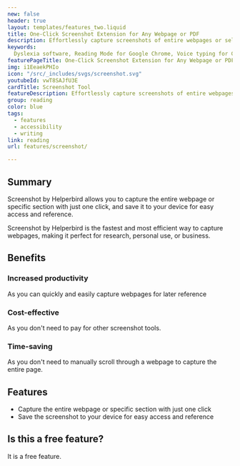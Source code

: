 ```yaml
---
new: false
header: true
layout: templates/features_two.liquid
title: One-Click Screenshot Extension for Any Webpage or PDF
description: Effortlessly capture screenshots of entire webpages or select specific areas with Helperbird's Screenshot Tool. Save your captures directly to your device for quick access and future reference.
keywords:
  Dyslexia software, Reading Mode for Google Chrome, Voice typing for Chrome, Text to speech for Chrome, text reader, Immersive Reader, dyslexia fonts, accessibility software, dyslexia software, Helperbird for Edge, Helperbird for Firefox, Helperbird for Chrome, Opendyslexic for Chrome, OpenDyslexic
featurePageTitle: One-Click Screenshot Extension for Any Webpage or PDF
img: i1EeaekPHIo
icon: "/src/_includes/svgs/screenshot.svg"
youtubeId: vwT8SAJfU3E
cardTitle: Screenshot Tool
featureDescription: Effortlessly capture screenshots of entire webpages or select specific areas with Helperbird's Screenshot Tool. Save your captures directly to your device for quick access and future reference.
group: reading
color: blue
tags:
  - features
  - accessibility
  - writing
link: reading
url: features/screenshot/

---
```


## Summary

Screenshot by Helperbird allows you to capture the entire webpage or specific section with just one click, and save it to your device for easy access and reference. 

Screenshot by Helperbird is the fastest and most efficient way to capture webpages, making it perfect for research, personal use, or business.


## Benefits

### Increased productivity
As you can quickly and easily capture webpages for later reference

### Cost-effective
As you don't need to pay for other screenshot tools.

### Time-saving
As you don't need to manually scroll through a webpage to capture the entire page.

## Features

- Capture the entire webpage or specific section with just one click
- Save the screenshot to your device for easy access and reference

## Is this a free feature?
It is a free feature.